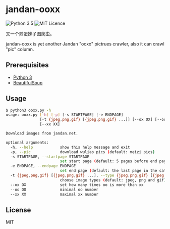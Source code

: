 # jandan-ooxx

![Python 3.5](https://img.shields.io/badge/python-3.5-blue.svg)
![MIT Licence](https://img.shields.io/badge/license-MIT-blue.svg)

又一个煎蛋妹子图爬虫。

jandan-ooxx is yet another Jandan "ooxx" pictrues crawler, also it can crawl "pic" column.

## Prerequisites

- [Python 3](https://www.python.org/downloads/)
- [BeautifulSoup](https://www.crummy.com/software/BeautifulSoup/)

## Usage

```bash
$ python3 ooxx.py -h
usage: ooxx.py [-h] [-p] [-s STARTPAGE] [-e ENDPAGE]
               [-t {jpeg,png,gif} [{jpeg,png,gif} ...]] [--ox OX] [--oo OO]
               [--xx XX]

Download images from jandan.net.

optional arguments:
  -h, --help            show this help message and exit
  -p, --pic             download wuliao pics (default: meizi pics)
  -s STARTPAGE, --startpage STARTPAGE
                        set start page (default: 5 pages before end page)
  -e ENDPAGE, --endpage ENDPAGE
                        set end page (default: the last page in the category)
  -t {jpeg,png,gif} [{jpeg,png,gif} ...], --type {jpeg,png,gif} [{jpeg,png,gif} ...]
                        choose image types (default: jpeg, png and gif)
  --ox OX               set how many times oo is more than xx
  --oo OO               minimal oo number
  --xx XX               maximal xx number
```

## License

MIT